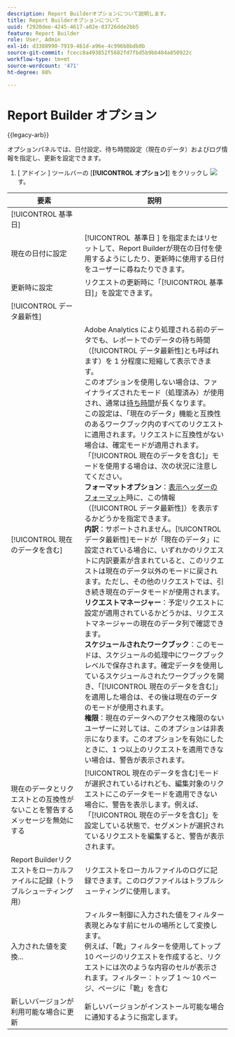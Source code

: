 ```yaml
---
description: Report Builderオプションについて説明します。
title: Report Builderオプションについて
uuid: f2920dee-4245-4617-a02e-03726dde2bb5
feature: Report Builder
role: User, Admin
exl-id: d3388990-7919-461d-a96e-4c996b8bdb8b
source-git-commit: fcecc8a493852f5682fd7fbd5b9bb484a850922c
workflow-type: tm+mt
source-wordcount: '471'
ht-degree: 88%

---
```


# Report Builder オプション

{{legacy-arb}}

オプションパネルでは、日付設定、待ち時間設定（現在のデータ）およびログ情報を指定し、更新を設定できます。

1. [ アドイン ] ツールバーの [**[!UICONTROL オプション]**] をクリックし ![](https://spectrum.adobe.com/static/icons/workflow_18/Smock_Settings_18_N.svg) す。

| 要素 | 説明 |
|--- |--- |
| [!UICONTROL 基準日] |  |
| 現在の日付に設定 | [!UICONTROL &#x200B; 基準日 &#x200B;] を指定またはリセットして、Report Builderが現在の日付を使用するようにしたり、更新時に使用する日付をユーザーに尋ねたりできます。 |
| 更新時に設定 | リクエストの更新時に「[!UICONTROL 基準日]」を設定できます。 |
| [!UICONTROL データ最新性] |  |
| [!UICONTROL 現在のデータを含む] | Adobe Analytics により処理される前のデータでも、レポートでのデータの待ち時間（[!UICONTROL データ最新性]とも呼ばれます）を 1 分程度に短縮して表示できます。<br>このオプションを使用しない場合は、ファイナライズされたモード（処理済み）が使用され、通常は[待ち時間](https://experienceleague.adobe.com/docs/analytics/analyze/reports-analytics/current-data.html?lang=ja)が長くなります。<br>この設定は、「現在のデータ」機能と互換性のあるワークブック内のすべてのリクエストに適用されます。リクエストに互換性がない場合は、確定モードが適用されます。<br>「[!UICONTROL 現在のデータを含む]」モードを使用する場合は、次の状況に注意してください。<br>**フォーマットオプション**：[表示ヘッダーのフォーマット](/help/analyze/legacy-report-builder/layout/t-format-display-headers.md)時に、この情報（[!UICONTROL データ最新性]）を表示するかどうかを指定できます。<br>**内訳**：サポートされません。[!UICONTROL データ最新性]モードが「現在のデータ」に設定されている場合に、いずれかのリクエストに内訳要素が含まれていると、このリクエストは現在のデータ以外のモードに戻されます。ただし、その他のリクエストでは、引き続き現在のデータモードが使用されます。<br>**リクエストマネージャー**：予定リクエストに設定が適用されているかどうかは、リクエストマネージャーの現在のデータ列で確認できます。<br>**スケジュールされたワークブック**：このモードは、スケジュールの処理中にワークブックレベルで保存されます。確定データを使用しているスケジュールされたワークブックを開き、「[!UICONTROL 現在のデータを含む]」を適用した場合は、その後は現在のデータのモードが使用されます。<br>**権限**：現在のデータへのアクセス権限のないユーザーに対しては、このオプションは非表示になります。このオプションを有効にしたときに、1 つ以上のリクエストを適用できない場合は、警告が表示されます。 |
| 現在のデータとリクエストとの互換性がないことを警告するメッセージを無効にする | [!UICONTROL 現在のデータを含む]モードが選択されているけれども、編集対象のリクエストにこのデータモードを適用できない場合に、警告を表示します。例えば、「[!UICONTROL 現在のデータを含む]」を設定している状態で、セグメントが選択されているリクエストを編集すると、警告が表示されます。 |
| Report Builderリクエストをローカルファイルに記録（トラブルシューティング用） | リクエストをローカルファイルのログに記録できます。このログファイルはトラブルシューティングに使用します。 |
| 入力された値を変換... | フィルター制御に入力された値をフィルター表現とみなす前にセルの場所として変換します。<br>例えば、「靴」フィルターを使用してトップ 10 ページのリクエストを作成すると、リクエストには次のような内容のセルが表示されます。フィルター：トップ 1 ～ 10 ページ、ページに「靴」を含む |
| 新しいバージョンが利用可能な場合に更新 | 新しいバージョンがインストール可能な場合に通知するように指定します。 |
